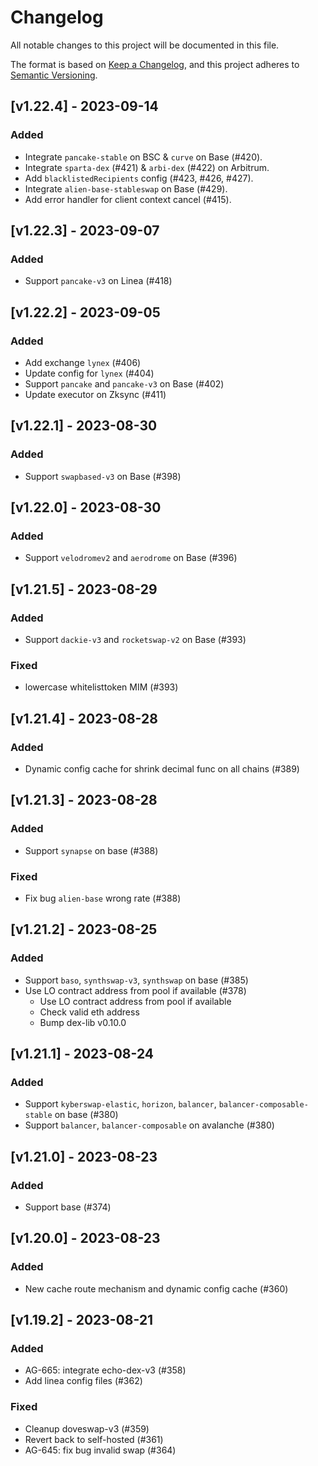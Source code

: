 # Changelog
All notable changes to this project will be documented in this file.

The format is based on [Keep a Changelog](https://keepachangelog.com/en/1.0.0/),
and this project adheres to [Semantic Versioning](https://semver.org/spec/v2.0.0.html).

## [v1.22.4] - 2023-09-14

### Added
- Integrate `pancake-stable` on BSC & `curve` on Base (#420).
- Integrate `sparta-dex` (#421) & `arbi-dex` (#422) on Arbitrum.
- Add `blacklistedRecipients` config (#423, #426, #427).
- Integrate `alien-base-stableswap` on Base (#429).
- Add error handler for client context cancel (#415).

## [v1.22.3] - 2023-09-07

### Added
- Support `pancake-v3` on Linea (#418)


## [v1.22.2] - 2023-09-05

### Added
- Add exchange `lynex` (#406)
- Update config for `lynex` (#404)
- Support `pancake` and `pancake-v3` on Base (#402)
- Update executor on Zksync (#411)


## [v1.22.1] - 2023-08-30

### Added
- Support `swapbased-v3` on Base (#398)


## [v1.22.0] - 2023-08-30

### Added
- Support `velodromev2` and `aerodrome` on Base (#396)


## [v1.21.5] - 2023-08-29

### Added
- Support `dackie-v3` and `rocketswap-v2` on Base (#393)

### Fixed
- lowercase whitelisttoken MIM (#393)


## [v1.21.4] - 2023-08-28

### Added
- Dynamic config cache for shrink decimal func on all chains (#389)


## [v1.21.3] - 2023-08-28

### Added
- Support `synapse` on base (#388)

### Fixed
- Fix bug `alien-base` wrong rate (#388)


## [v1.21.2] - 2023-08-25

### Added
- Support `baso`, `synthswap-v3`, `synthswap` on base (#385)
- Use LO contract address from pool if available (#378)
  - Use LO contract address from pool if available
  - Check valid eth address
  - Bump dex-lib v0.10.0


## [v1.21.1] - 2023-08-24

### Added
- Support `kyberswap-elastic`, `horizon`, `balancer`, `balancer-composable-stable` on base (#380)
- Support `balancer`, `balancer-composable` on avalanche (#380)


## [v1.21.0] - 2023-08-23

### Added
- Support base (#374)


## [v1.20.0] - 2023-08-23

### Added
- New cache route mechanism and dynamic config cache (#360)


## [v1.19.2] - 2023-08-21

### Added
- AG-665: integrate echo-dex-v3 (#358)
- Add linea config files (#362)

### Fixed
- Cleanup doveswap-v3 (#359)
- Revert back to self-hosted (#361)
- AG-645: fix bug invalid swap (#364)
